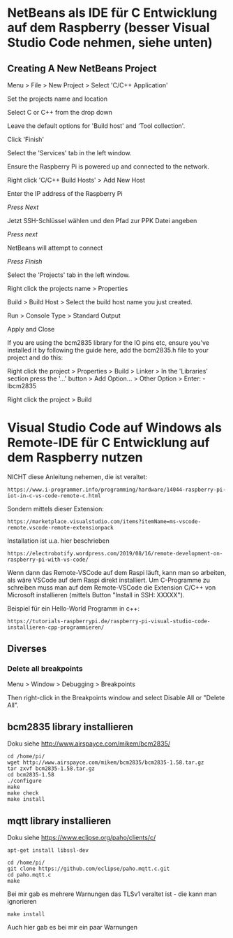 # NetBeans als IDE für C Entwicklung auf dem Raspberry (besser Visual Studio Code nehmen, siehe unten)

## Creating A New NetBeans Project
Menu > File > New Project > Select 'C/C++ Application'

Set the projects name and location

Select C or C++ from the drop down 

Leave the default options for 'Build host' and 'Tool collection'.

Click 'Finish'

Select the 'Services' tab in the left window.

Ensure the Raspberry Pi is powered up and connected to the network.

Right click 'C/C++ Build Hosts' > Add New Host

Enter the IP address of the Raspberry Pi

*Press Next*

Jetzt SSH-Schlüssel wählen und den Pfad zur PPK Datei angeben 

*Press next*

NetBeans will attempt to connect

*Press Finish*

Select the 'Projects' tab in the left window.

Right click the projects name > Properties

Build > Build Host > Select the build host name you just created.

Run > Console Type > Standard Output

Apply and Close

If you are using the bcm2835 library for the IO pins etc, ensure you've installed it by following the guide here, add the bcm2835.h file to your project and do this:

Right click the project > Properties > Build > Linker > In the 'Libraries' section press the '…' button > Add Option… > Other Option > Enter: -lbcm2835

Right click the project > Build

# Visual Studio Code auf Windows als Remote-IDE für C Entwicklung auf dem Raspberry nutzen

NICHT diese Anleitung nehemen, die ist veraltet:
    
    https://www.i-programmer.info/programming/hardware/14044-raspberry-pi-iot-in-c-vs-code-remote-c.html
    
Sondern mittels dieser Extension:
    
    https://marketplace.visualstudio.com/items?itemName=ms-vscode-remote.vscode-remote-extensionpack

Installation ist u.a. hier beschrieben

    https://electrobotify.wordpress.com/2019/08/16/remote-development-on-raspberry-pi-with-vs-code/

Wenn dann das Remote-VSCode auf dem Raspi läuft, kann man so arbeiten, als wäre VSCode auf dem Raspi direkt installiert.
Um C-Programme zu schreiben muss man auf dem Remote-VSCode die Extension C/C++ von Microsoft installieren (mittels Button "Install in SSH: XXXXX").

Beispiel für ein Hello-World Programm in c++:

    https://tutorials-raspberrypi.de/raspberry-pi-visual-studio-code-installieren-cpp-programmieren/


## Diverses

### Delete all breakpoints
Menu > Window > Debugging > Breakpoints

Then right-click in the Breakpoints window and select Disable All or  "Delete All".

##  bcm2835 library installieren

Doku siehe http://www.airspayce.com/mikem/bcm2835/

    cd /home/pi/
    wget http://www.airspayce.com/mikem/bcm2835/bcm2835-1.58.tar.gz 
    tar zxvf bcm2835-1.58.tar.gz
    cd bcm2835-1.58
    ./configure
    make
    make check
    make install
    
    
## mqtt library installieren

Doku siehe https://www.eclipse.org/paho/clients/c/


    apt-get install libssl-dev

    cd /home/pi/
    git clone https://github.com/eclipse/paho.mqtt.c.git
    cd paho.mqtt.c
    make
  
  Bei mir gab es mehrere Warnungen das TLSv1 veraltet ist - die kann man ignorieren
    
    make install

Auch hier gab es bei mir ein paar Warnungen
    
    
    
    
    
        
